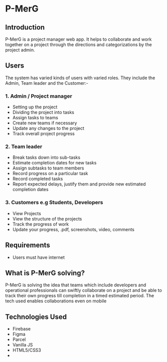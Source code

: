 # P-MerG
## Introduction
P-MerG is a project manager web app. It helps to collaborate and work together on a project 
through the directions and categorizations by the project admin. 

## Users
The system has varied kinds of users with varied roles. They include the Admin, Team leader and the Customer:-
### 1. Admin / Project manager
- Setting up the project
- Dividing the project into tasks
- Assign tasks to teams
- Create new teams if necessary
- Update any changes to the project
- Track overall project progress

### 2. Team leader 
- Break tasks down into sub-tasks
- Estimate completion dates for new tasks
- Assign subtasks to team members
- Record progress on a particular task
- Record completed tasks
- Report expected delays, justify them and provide new estimated completion dates

### 3. Customers e.g Students, Developers
- View Projects
- View the structure of the projects
- Track the progress of work
- Update your progress, .pdf, screenshots, video, comments  

## Requirements
- Users must have internet

## What is P-MerG solving?
P-MerG is solving the idea that teams which include developers and operational professionals can swiftly collaborate on a project and be able to track their own progress till completion in a timed estimated period.
The tech used enables collaborations even on mobile
## Technologies Used
- Firebase
- Figma 
- Parcel
- Vanilla JS
- HTML5/CSS3
- 
